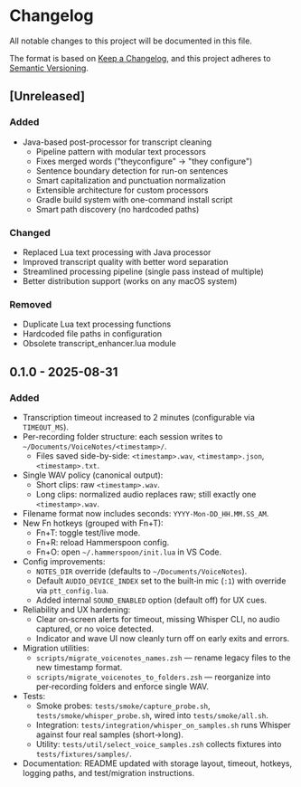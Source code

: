# Changelog

All notable changes to this project will be documented in this file.

The format is based on [Keep a Changelog](https://keepachangelog.com/en/1.0.0/),
and this project adheres to [Semantic Versioning](https://semver.org/spec/v2.0.0.html).

## [Unreleased]

### Added
- Java-based post-processor for transcript cleaning
  - Pipeline pattern with modular text processors
  - Fixes merged words ("theyconfigure" → "they configure")
  - Sentence boundary detection for run-on sentences
  - Smart capitalization and punctuation normalization
  - Extensible architecture for custom processors
  - Gradle build system with one-command install script
  - Smart path discovery (no hardcoded paths)

### Changed
- Replaced Lua text processing with Java processor
- Improved transcript quality with better word separation
- Streamlined processing pipeline (single pass instead of multiple)
- Better distribution support (works on any macOS system)

### Removed
- Duplicate Lua text processing functions
- Hardcoded file paths in configuration
- Obsolete transcript_enhancer.lua module
## 0.1.0 - 2025-08-31
### Added
- Transcription timeout increased to 2 minutes (configurable via `TIMEOUT_MS`).
- Per-recording folder structure: each session writes to `~/Documents/VoiceNotes/<timestamp>/`.
  - Files saved side-by-side: `<timestamp>.wav`, `<timestamp>.json`, `<timestamp>.txt`.
- Single WAV policy (canonical output):
  - Short clips: raw `<timestamp>.wav`.
  - Long clips: normalized audio replaces raw; still exactly one `<timestamp>.wav`.
- Filename format now includes seconds: `YYYY-Mon-DD_HH.MM.SS_AM`.
- New Fn hotkeys (grouped with Fn+T):
  - Fn+T: toggle test/live mode.
  - Fn+R: reload Hammerspoon config.
  - Fn+O: open `~/.hammerspoon/init.lua` in VS Code.
- Config improvements:
  - `NOTES_DIR` override (defaults to `~/Documents/VoiceNotes`).
  - Default `AUDIO_DEVICE_INDEX` set to the built‑in mic (`:1`) with override via `ptt_config.lua`.
  - Added internal `SOUND_ENABLED` option (default off) for UX cues.
- Reliability and UX hardening:
  - Clear on‑screen alerts for timeout, missing Whisper CLI, no audio captured, or no voice detected.
  - Indicator and wave UI now cleanly turn off on early exits and errors.
- Migration utilities:
  - `scripts/migrate_voicenotes_names.zsh` — rename legacy files to the new timestamp format.
  - `scripts/migrate_voicenotes_to_folders.zsh` — reorganize into per‑recording folders and enforce single WAV.
- Tests:
  - Smoke probes: `tests/smoke/capture_probe.sh`, `tests/smoke/whisper_probe.sh`, wired into `tests/smoke/all.sh`.
  - Integration: `tests/integration/whisper_on_samples.sh` runs Whisper against four real samples (short→long).
  - Utility: `tests/util/select_voice_samples.zsh` collects fixtures into `tests/fixtures/samples/`.
- Documentation: README updated with storage layout, timeout, hotkeys, logging paths, and test/migration instructions.

